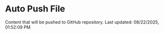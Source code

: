 # Auto Push File

Content that will be pushed to GitHub repository.
Last updated: 08/22/2025, 01:52:09 PM